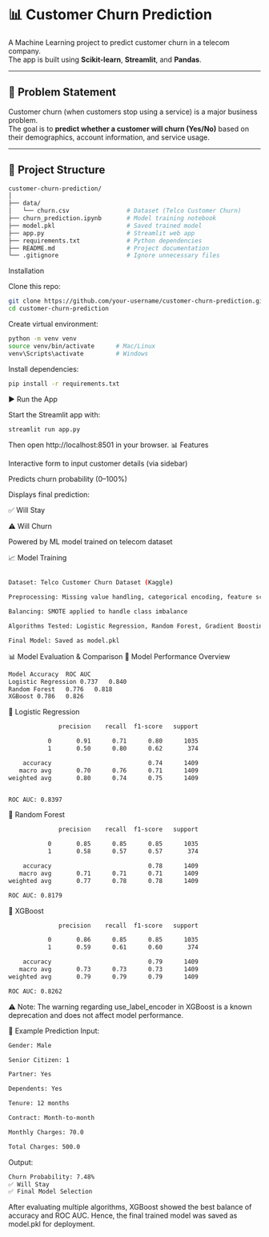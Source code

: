 # 📊 Customer Churn Prediction  

A Machine Learning project to predict customer churn in a telecom company.  
The app is built using **Scikit-learn**, **Streamlit**, and **Pandas**.  

---

## 📝 Problem Statement  

Customer churn (when customers stop using a service) is a major business problem.  
The goal is to **predict whether a customer will churn (Yes/No)** based on their demographics, account information, and service usage.  

---

## 📂 Project Structure  
```bash
customer-churn-prediction/
│
├── data/
│   └── churn.csv                # Dataset (Telco Customer Churn)
├── churn_prediction.ipynb       # Model training notebook
├── model.pkl                    # Saved trained model
├── app.py                       # Streamlit web app
├── requirements.txt             # Python dependencies
├── README.md                    # Project documentation
└── .gitignore                   # Ignore unnecessary files

```

Installation

Clone this repo:
```bash
git clone https://github.com/your-username/customer-churn-prediction.git
cd customer-churn-prediction
```

Create virtual environment:
```bash
python -m venv venv
source venv/bin/activate      # Mac/Linux
venv\Scripts\activate         # Windows
```

Install dependencies:
```bash
pip install -r requirements.txt
```
▶️ Run the App

Start the Streamlit app with:
```bash
streamlit run app.py
```

Then open http://localhost:8501
 in your browser.
📊 Features

Interactive form to input customer details (via sidebar)

Predicts churn probability (0–100%)

Displays final prediction:

✅ Will Stay

⚠️ Will Churn

Powered by ML model trained on telecom dataset

📈 Model Training

```bash

Dataset: Telco Customer Churn Dataset (Kaggle)

Preprocessing: Missing value handling, categorical encoding, feature scaling

Balancing: SMOTE applied to handle class imbalance

Algorithms Tested: Logistic Regression, Random Forest, Gradient Boosting

Final Model: Saved as model.pkl

```

📊 Model Evaluation & Comparison
🔎 Model Performance Overview
```bash
Model Accuracy	ROC AUC
Logistic Regression	0.737	0.840
Random Forest	0.776	0.818
XGBoost	0.786	0.826
```

📌 Logistic Regression
```bash
              precision    recall  f1-score   support

           0       0.91      0.71      0.80      1035
           1       0.50      0.80      0.62       374

    accuracy                           0.74      1409
   macro avg       0.70      0.76      0.71      1409
weighted avg       0.80      0.74      0.75      1409


ROC AUC: 0.8397
```

📌 Random Forest
```bash
              precision    recall  f1-score   support

           0       0.85      0.85      0.85      1035
           1       0.58      0.57      0.57       374

    accuracy                           0.78      1409
   macro avg       0.71      0.71      0.71      1409
weighted avg       0.77      0.78      0.78      1409

ROC AUC: 0.8179
```

📌 XGBoost
```bash
              precision    recall  f1-score   support

           0       0.86      0.85      0.85      1035
           1       0.59      0.61      0.60       374

    accuracy                           0.79      1409
   macro avg       0.73      0.73      0.73      1409
weighted avg       0.79      0.79      0.79      1409

ROC AUC: 0.8262
```
⚠️ Note: The warning regarding use_label_encoder in XGBoost is a known deprecation and does not affect model performance.

🔮 Example Prediction
Input:
```bash
Gender: Male

Senior Citizen: 1

Partner: Yes

Dependents: Yes

Tenure: 12 months

Contract: Month-to-month

Monthly Charges: 70.0

Total Charges: 500.0
```
Output:

```bash
Churn Probability: 7.48%
✅ Will Stay
✅ Final Model Selection
```

After evaluating multiple algorithms, XGBoost showed the best balance of accuracy and ROC AUC.
Hence, the final trained model was saved as model.pkl for deployment.
